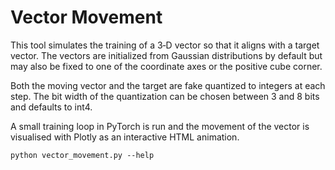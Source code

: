 # Vector Movement

This tool simulates the training of a 3‑D vector so that it aligns with a target vector.
The vectors are initialized from Gaussian distributions by default but may also be
fixed to one of the coordinate axes or the positive cube corner.

Both the moving vector and the target are fake quantized to integers at each
step.  The bit width of the quantization can be chosen between 3 and 8 bits and
defaults to int4.

A small training loop in PyTorch is run and the movement of the vector is visualised
with Plotly as an interactive HTML animation.

```
python vector_movement.py --help
```
